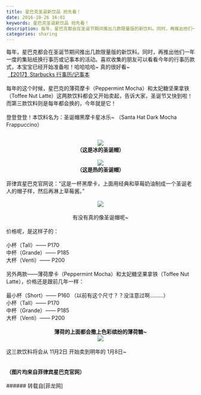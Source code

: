 ```yaml
---
title: 星巴克圣诞新饮品 抢先看！
date: 2016-10-26 16:01
keywords: 星巴克圣诞新饮品 抢先看！
description: 每年，星巴克都会在圣诞节期间推出几款限量版的新饮料。同时，再推出他们一年一度的集贴纸换行事历或记事本的活动。喜欢收集的朋友可以看看今年的行事历款式，本宝宝已经开始准备啦！哈哈哈哈~ 真的很好看~ 【2017】Starbucks 行事历/记事本每年的这个时候，星巴克的薄荷摩卡（Peppermint Mocha）和太妃糖坚果拿铁（Toffee Nut Latte）这两款饮料都会又开始卖起，告诉大家，圣诞节又快到啦！而第三款饮料则是每年都会换的，今年就是它！登登登登！本饮料名为：圣诞帽黑摩卡星冰乐~ （Santa Hat Dark Mocha Frappuccino）（这是冰的圣诞帽）（这是热的圣诞帽）菲律宾星巴克官网说：“这是一杯黑摩卡，上面用经典和草莓奶油制成一个圣诞老人的帽子样，然后再淋上草莓酱。”有没有真的像圣诞帽呢~价格呢，是这样子的：小杯（Tall）—— P170中杯（Grande）—— P185大杯（Venti）—— P200另外两款——薄荷摩卡（Peppermint Mocha）和太妃糖坚果拿铁（Toffee Nut Latte），价格还是跟前几年一样：最小杯（Short）—— P160 （以前有这个尺寸？？没注意过啊………）小杯（Tall）—— P170中杯（Grande）—— P185大杯（Venti）—— P200薄荷的上面都会撒上色彩缤纷的薄荷糖~ 这三款饮料将会从 11月2日 开始卖到明年的 1月8日~ （图片均来自菲律宾星巴克官网）
categories: sharing
---
```

<td class="t_f" id="postmessage_416060">

每年，星巴克都会在圣诞节期间推出几款限量版的新饮料。同时，再推出他们一年一度的集贴纸换行事历或记事本的活动。喜欢收集的朋友可以看看今年的行事历款式，本宝宝已经开始准备啦！哈哈哈哈~ 真的很好看~<br/>
<img alt="" border="0" onclick="" onmouseover="" smilieid="98" src="static/image/smiley/qiubilong/14.gif"/> <a href="http://www.flw.ph/thread-153435-1-1.html" target="_blank">【2017】Starbucks 行事历/记事本</a><br/>
<br/>
每年的这个时候，星巴克的薄荷摩卡（Peppermint Mocha）和太妃糖坚果拿铁（Toffee Nut Latte）这两款饮料都会又开始卖起，告诉大家，圣诞节又快到啦！而第三款饮料则是每年都会换的，今年就是它！<br/>
<br/>
登登登登！本饮料名为：圣诞帽黑摩卡星冰乐~ （Santa Hat Dark Mocha Frappuccino）<br/>
<br/>
<div align="center">

<img aid="435999" data-cf-modified-456ad839f887b53d19db6928-="" file="data/attachment/forum/201610/26/155647zzvi9ay6umaezs1t.jpg.thumb.jpg" id="aimg_435999" inpost="1" onclick="" onmouseover="" src="http://www.flw.ph/data/attachment/forum/201610/26/155647zzvi9ay6umaezs1t.jpg" style="cursor:pointer" zoomfile="data/attachment/forum/201610/26/155647zzvi9ay6umaezs1t.jpg"/>


</div><div align="center"><strong>（这是冰的圣诞帽）</strong></div><br/>
<div align="center">

<img aid="436000" data-cf-modified-456ad839f887b53d19db6928-="" file="data/attachment/forum/201610/26/155648aealjdba99bkgkkd.jpg.thumb.jpg" id="aimg_436000" inpost="1" onclick="" onmouseover="" src="http://www.flw.ph/data/attachment/forum/201610/26/155648aealjdba99bkgkkd.jpg" style="cursor:pointer" zoomfile="data/attachment/forum/201610/26/155648aealjdba99bkgkkd.jpg"/>


</div><div align="center"><strong>（这是热的圣诞帽）</strong></div><br/>
菲律宾星巴克官网说：“这是一杯黑摩卡，上面用经典和草莓奶油制成一个圣诞老人的帽子样，然后再淋上草莓酱。”<br/>
<br/>
<div align="center">

<img aid="436001" data-cf-modified-456ad839f887b53d19db6928-="" file="data/attachment/forum/201610/26/155649d99zqs46vswvy93y.jpg.thumb.jpg" id="aimg_436001" inpost="1" onclick="" onmouseover="" src="http://www.flw.ph/data/attachment/forum/201610/26/155649d99zqs46vswvy93y.jpg" style="cursor:pointer" zoomfile="data/attachment/forum/201610/26/155649d99zqs46vswvy93y.jpg"/>


</div><br/>
<div align="center">有没有真的像圣诞帽呢~</div><br/>
价格呢，是这样子的：<br/>
<br/>
小杯（Tall）—— P170<br/>
中杯（Grande）—— P185<br/>
大杯（Venti）—— P200<br/>
<br/>
另外两款——薄荷摩卡（Peppermint Mocha）和太妃糖坚果拿铁（Toffee Nut Latte），价格还是跟前几年一样：<br/>
<br/>
最小杯（Short）—— P160 （以前有这个尺寸？？没注意过啊………）<br/>
小杯（Tall）—— P170<br/>
中杯（Grande）—— P185<br/>
大杯（Venti）—— P200<br/>
<br/>
<div align="center"><strong>薄荷的上面都会撒上色彩缤纷的薄荷糖~ </strong></div><div align="center">

<img aid="435998" data-cf-modified-456ad839f887b53d19db6928-="" file="data/attachment/forum/201610/26/155645rxdcfzfzfznxdrbp.jpg.thumb.jpg" id="aimg_435998" inpost="1" onclick="" onmouseover="" src="http://www.flw.ph/data/attachment/forum/201610/26/155645rxdcfzfzfznxdrbp.jpg" style="cursor:pointer" zoomfile="data/attachment/forum/201610/26/155645rxdcfzfzfznxdrbp.jpg"/>


</div><br/>
这三款饮料将会从 11月2日 开始卖到明年的 1月8日~ <br/>
<br/>
<br/>
<strong>（图片均来自菲律宾星巴克官网）</strong><br/>
<br/>
</td>
###### 转载自[菲龙网]